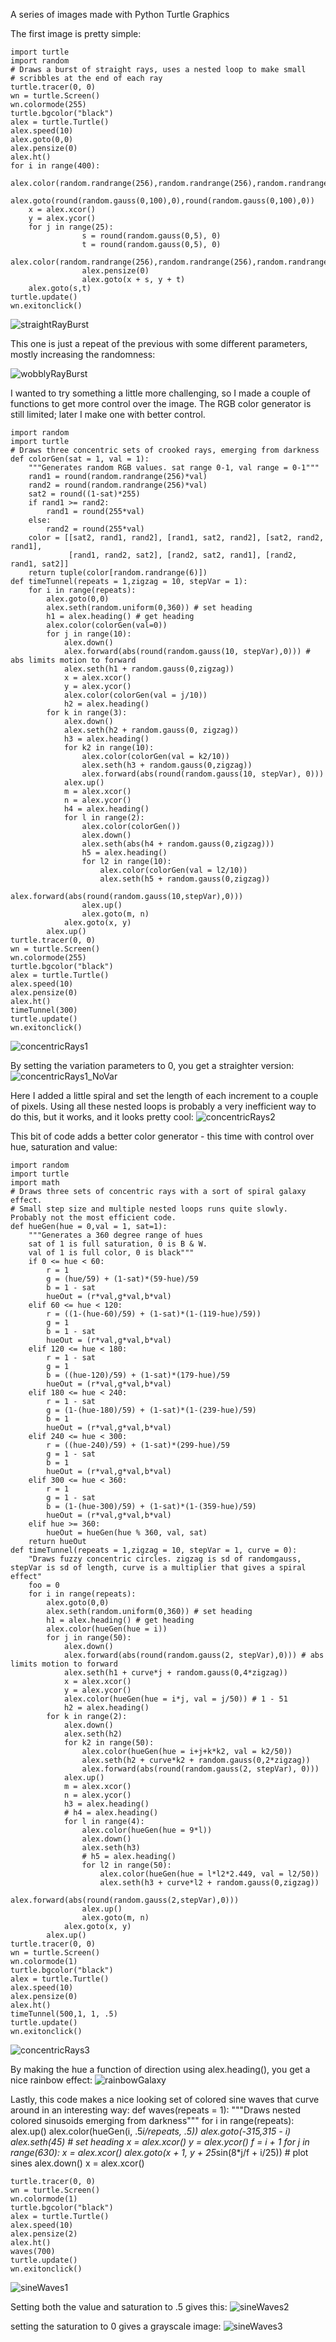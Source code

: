 A series of images made with Python Turtle Graphics

The first image is pretty simple:

	import turtle
	import random
	# Draws a burst of straight rays, uses a nested loop to make small
	# scribbles at the end of each ray
	turtle.tracer(0, 0)
	wn = turtle.Screen()
	wn.colormode(255)
	turtle.bgcolor("black")
	alex = turtle.Turtle()
	alex.speed(10)
	alex.goto(0,0)
	alex.pensize(0)
	alex.ht()
	for i in range(400):
	    alex.color(random.randrange(256),random.randrange(256),random.randrange(256))
	    alex.goto(round(random.gauss(0,100),0),round(random.gauss(0,100),0))
	    x = alex.xcor()
	    y = alex.ycor()
	    for j in range(25):
	                s = round(random.gauss(0,5), 0)
	                t = round(random.gauss(0,5), 0)
	                alex.color(random.randrange(256),random.randrange(256),random.randrange(256))
	                alex.pensize(0)
	                alex.goto(x + s, y + t)
	    alex.goto(s,t)
	turtle.update()
	wn.exitonclick()

![straightRayBurst](straightRayBurst.png)

This one is just a repeat of the previous with some different parameters, mostly increasing the randomness:

![wobblyRayBurst](wobblyRayBurst.png)

I wanted to try something a little more challenging, so I made a couple of functions to get more control over the image. 
The RGB color generator is still limited; later I make one with better control.

	import random
	import turtle
	# Draws three concentric sets of crooked rays, emerging from darkness
	def colorGen(sat = 1, val = 1):
	    """Generates random RGB values. sat range 0-1, val range = 0-1"""
	    rand1 = round(random.randrange(256)*val)
	    rand2 = round(random.randrange(256)*val)
	    sat2 = round((1-sat)*255)
	    if rand1 >= rand2:
	        rand1 = round(255*val)
	    else:
	        rand2 = round(255*val)
	    color = [[sat2, rand1, rand2], [rand1, sat2, rand2], [sat2, rand2, rand1],
	             [rand1, rand2, sat2], [rand2, sat2, rand1], [rand2, rand1, sat2]]
	    return tuple(color[random.randrange(6)])
	def timeTunnel(repeats = 1,zigzag = 10, stepVar = 1):
	    for i in range(repeats):
	        alex.goto(0,0)
	        alex.seth(random.uniform(0,360)) # set heading
	        h1 = alex.heading() # get heading
	        alex.color(colorGen(val=0))
	        for j in range(10):
	            alex.down()
	            alex.forward(abs(round(random.gauss(10, stepVar),0))) # abs limits motion to forward
	            alex.seth(h1 + random.gauss(0,zigzag))
	            x = alex.xcor()
	            y = alex.ycor()
	            alex.color(colorGen(val = j/10))
	            h2 = alex.heading()
	        for k in range(3):
	            alex.down()
	            alex.seth(h2 + random.gauss(0, zigzag))
	            h3 = alex.heading()
	            for k2 in range(10):
	                alex.color(colorGen(val = k2/10))
	                alex.seth(h3 + random.gauss(0,zigzag))
	                alex.forward(abs(round(random.gauss(10, stepVar), 0)))
	            alex.up()
	            m = alex.xcor()
	            n = alex.ycor()
	            h4 = alex.heading()
	            for l in range(2):
	                alex.color(colorGen())
	                alex.down()
	                alex.seth(abs(h4 + random.gauss(0,zigzag)))
	                h5 = alex.heading()
	                for l2 in range(10):
	                    alex.color(colorGen(val = l2/10))
	                    alex.seth(h5 + random.gauss(0,zigzag))
	                    alex.forward(abs(round(random.gauss(10,stepVar),0)))
	                alex.up()
	                alex.goto(m, n)
	            alex.goto(x, y)
	        alex.up()
	turtle.tracer(0, 0)
	wn = turtle.Screen()
	wn.colormode(255)
	turtle.bgcolor("black")
	alex = turtle.Turtle()
	alex.speed(10)
	alex.pensize(0)
	alex.ht()
	timeTunnel(300)
	turtle.update()
	wn.exitonclick()

![concentricRays1](concentricRays1.png)

By setting the variation parameters to 0, you get a straighter version:
![concentricRays1_NoVar](concentricRays1_NoVar.png)

Here I added a little spiral and set the length of each increment to a couple of pixels. Using all these nested loops is probably a very inefficient way to do this, but it works, and it looks pretty cool:
![concentricRays2](concentricRays2.png)

This bit of code adds a better color generator - this time with control over hue, saturation and value:

	import random
	import turtle
	import math
	# Draws three sets of concentric rays with a sort of spiral galaxy effect.
	# Small step size and multiple nested loops runs quite slowly. Probably not the most efficient code.
	def hueGen(hue = 0,val = 1, sat=1):
	    """Generates a 360 degree range of hues
	    sat of 1 is full saturation, 0 is B & W.
	    val of 1 is full color, 0 is black"""
	    if 0 <= hue < 60:
	        r = 1
	        g = (hue/59) + (1-sat)*(59-hue)/59
	        b = 1 - sat
	        hueOut = (r*val,g*val,b*val)
	    elif 60 <= hue < 120:
	        r = ((1-(hue-60)/59) + (1-sat)*(1-(119-hue)/59))
	        g = 1
	        b = 1 - sat
	        hueOut = (r*val,g*val,b*val)
	    elif 120 <= hue < 180:
	        r = 1 - sat
	        g = 1
	        b = ((hue-120)/59) + (1-sat)*(179-hue)/59
	        hueOut = (r*val,g*val,b*val)
	    elif 180 <= hue < 240:
	        r = 1 - sat
	        g = (1-(hue-180)/59) + (1-sat)*(1-(239-hue)/59)
	        b = 1
	        hueOut = (r*val,g*val,b*val)
	    elif 240 <= hue < 300:
	        r = ((hue-240)/59) + (1-sat)*(299-hue)/59
	        g = 1 - sat
	        b = 1
	        hueOut = (r*val,g*val,b*val)
	    elif 300 <= hue < 360:
	        r = 1
	        g = 1 - sat
	        b = (1-(hue-300)/59) + (1-sat)*(1-(359-hue)/59)
	        hueOut = (r*val,g*val,b*val)
	    elif hue >= 360:
	        hueOut = hueGen(hue % 360, val, sat)
	    return hueOut
	def timeTunnel(repeats = 1,zigzag = 10, stepVar = 1, curve = 0):
	    "Draws fuzzy concentric circles. zigzag is sd of randomgauss, stepVar is sd of length, curve is a multiplier that gives a spiral effect"
	    foo = 0
	    for i in range(repeats):
	        alex.goto(0,0)
	        alex.seth(random.uniform(0,360)) # set heading
	        h1 = alex.heading() # get heading
	        alex.color(hueGen(hue = i))
	        for j in range(50):
	            alex.down()
	            alex.forward(abs(round(random.gauss(2, stepVar),0))) # abs limits motion to forward
	            alex.seth(h1 + curve*j + random.gauss(0,4*zigzag))
	            x = alex.xcor()
	            y = alex.ycor()
	            alex.color(hueGen(hue = i*j, val = j/50)) # 1 - 51
	            h2 = alex.heading()
	        for k in range(2):
	            alex.down()
	            alex.seth(h2)
	            for k2 in range(50):
	                alex.color(hueGen(hue = i+j+k*k2, val = k2/50))
	                alex.seth(h2 + curve*k2 + random.gauss(0,2*zigzag))
	                alex.forward(abs(round(random.gauss(2, stepVar), 0)))
	            alex.up()
	            m = alex.xcor()
	            n = alex.ycor()
	            h3 = alex.heading()
	            # h4 = alex.heading()
	            for l in range(4):
	                alex.color(hueGen(hue = 9*l))
	                alex.down()
	                alex.seth(h3)
	                # h5 = alex.heading()
	                for l2 in range(50):
	                    alex.color(hueGen(hue = l*l2*2.449, val = l2/50))
	                    alex.seth(h3 + curve*l2 + random.gauss(0,zigzag))
	                    alex.forward(abs(round(random.gauss(2,stepVar),0)))
	                alex.up()
	                alex.goto(m, n)
	            alex.goto(x, y)
	        alex.up()
	turtle.tracer(0, 0)
	wn = turtle.Screen()
	wn.colormode(1)
	turtle.bgcolor("black")
	alex = turtle.Turtle()
	alex.speed(10)
	alex.pensize(0)
	alex.ht()
	timeTunnel(500,1, 1, .5)
	turtle.update()
	wn.exitonclick() 

![concentricRays3](concentricRays3.png)

By making the hue a function of direction using alex.heading(), you get a nice rainbow effect:
![rainbowGalaxy](rainbowGalaxy.png)

Lastly, this code makes a nice looking set of colored sine waves that curve around in an interesting way:
	def waves(repeats = 1):
	    """Draws nested colored sinusoids emerging from darkness"""
	    for i in range(repeats):
	        alex.up()
	        alex.color(hueGen(i, .5*i/repeats, .5))
	        alex.goto(-315,315 - i)
	        alex.seth(45) # set heading
	        x = alex.xcor()
	        y = alex.ycor()
	        f = i + 1
	        for j in range(630):
	            x = alex.xcor()
	            alex.goto(x + 1, y + 25*sin(8*j/f + i/25)) # plot sines
	            alex.down()
	            x = alex.xcor()

	turtle.tracer(0, 0)
	wn = turtle.Screen()
	wn.colormode(1)
	turtle.bgcolor("black")
	alex = turtle.Turtle()
	alex.speed(10)
	alex.pensize(2)
	alex.ht()
	waves(700)
	turtle.update()
	wn.exitonclick()
![sineWaves1](sineWaves1.png)

Setting both the value and saturation to .5 gives this:
![sineWaves2](sineWaves2.png)

setting the saturation to 0 gives a grayscale image:
![sineWaves3](sineWaves3.png)

